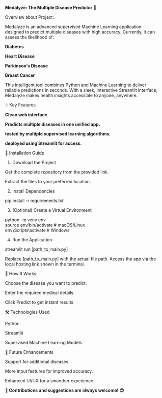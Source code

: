 **Medalyze: The Multiple Disease Predictor 💉**

Overview about Project:

Medalyze is an advanced supervised Machine Learning application designed to predict multiple diseases with high accuracy. Currently, it can assess the likelihood of:

**Diabetes**

**Heart Disease**

**Parkinson's Disease**

**Breast Cancer**

This intelligent tool combines Python and Machine Learning to deliver reliable predictions in seconds. With a sleek, interactive Streamlit interface, Medalyze makes health insights accessible to anyone, anywhere.

💡 Key Features

**Clean  web interface.**

**Predicts multiple diseases in one unified app.**

**tested by multiple supervised learning algorithms.**

 **deployed using Streamlit for access.**

🔧 Installation Guide

1. Download the Project

Get the complete repository from the provided link.

Extract the files to your preferred location.

2. Install Dependencies

pip install -r requirements.txt


3. (Optional) Create a Virtual Environment

python -m venv env  
source env/bin/activate   # macOS/Linux  
env\Scripts\activate      # Windows


4. Run the Application

streamlit run [path_to_main.py]


Replace [path_to_main.py] with the actual file path.
Access the app via the local hosting link shown in the terminal.

🚀 How It Works

Choose the disease you want to predict.

Enter the required medical details.

Click Predict to get instant results.

🛠️ Technologies Used

Python

Streamlit

Supervised Machine Learning Models

📌 Future Enhancements

Support for additional diseases.

More input features for improved accuracy.

Enhanced UI/UX for a smoother experience.

**💬 Contributions and suggestions are always welcome! 😊**
